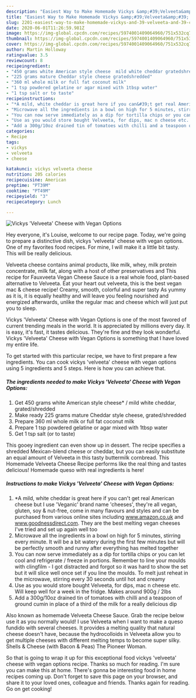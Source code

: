 ```yaml
---
description: "Easiest Way to Make Homemade Vickys &amp;#39;Velveeta&amp;#39; Cheese with Vegan Options"
title: "Easiest Way to Make Homemade Vickys &amp;#39;Velveeta&amp;#39; Cheese with Vegan Options"
slug: 2201-easiest-way-to-make-homemade-vickys-and-39-velveeta-and-39-cheese-with-vegan-options
date: 2020-06-01T11:26:59.981Z
image: https://img-global.cpcdn.com/recipes/5974001409064960/751x532cq70/vickys-velveeta-cheese-with-vegan-options-recipe-main-photo.jpg
thumbnail: https://img-global.cpcdn.com/recipes/5974001409064960/751x532cq70/vickys-velveeta-cheese-with-vegan-options-recipe-main-photo.jpg
cover: https://img-global.cpcdn.com/recipes/5974001409064960/751x532cq70/vickys-velveeta-cheese-with-vegan-options-recipe-main-photo.jpg
author: Martin Holloway
ratingvalue: 3.5
reviewcount: 8
recipeingredient:
- "450 grams white American style cheese  mild white cheddar gratedshredded"
- "225 grams mature Cheddar style cheese gratedshredded"
- "360 ml whole milk or full fat coconut milk"
- "1 tsp powdered gelatine or agar mixed with 1tbsp water"
- "1 tsp salt or to taste"
recipeinstructions:
- "*A mild, white cheddar is great here if you can&#39;t get real American cheese but I use &#39;Veganic&#39; brand name &#39;cheeses&#39;, they&#39;re all vegan, gluten, soy &amp; nut-free, come in many flavours and styles and can be purchased from various online sites including www.amazon.co.uk and www.goodnessdirect.com. They are the best melting vegan cheeses I&#39;ve tried and set up again well too"
- "Microwave all the ingredients in a bowl on high for 5 minutes, stirring every minute. It will be a bit watery during the first few minutes but will be perfectly smooth and runny after everything has melted together"
- "You can now serve immediately as a dip for tortilla chips or you can let cool and refrigerate / freeze in portions. Remember to line your moulds with clingfilm - I got distracted and forgot so it was hard to show the set but it will slice well once set if you line the moulds. To melt just reheat in the microwave, stirring every 30 seconds until hot and creamy"
- "Use as you would store bought Velveeta, for dips, mac n cheese etc. Will keep well for a week in the fridge. Makes around 900g / 2lbs"
- "Add a 300g/10oz drained tin of tomatoes with chilli and a teaspoon of ground cumin in place of a third of the milk for a really delicious dip"
categories:
- Recipe
tags:
- vickys
- velveeta
- cheese

katakunci: vickys velveeta cheese 
nutrition: 205 calories
recipecuisine: American
preptime: "PT39M"
cooktime: "PT49M"
recipeyield: "3"
recipecategory: Lunch

---
```



![Vickys &#39;Velveeta&#39; Cheese with Vegan Options](https://img-global.cpcdn.com/recipes/5974001409064960/751x532cq70/vickys-velveeta-cheese-with-vegan-options-recipe-main-photo.jpg)

Hey everyone, it's Louise, welcome to our recipe page. Today, we're going to prepare a distinctive dish, vickys &#39;velveeta&#39; cheese with vegan options. One of my favorites food recipes. For mine, I will make it a little bit tasty. This will be really delicious.

Velveeta cheese contains animal products, like milk, whey, milk protein concentrate, milk fat, along with a host of other preservatives and This recipe for Fauxveeta Vegan Cheese Sauce is a real whole food, plant-based alternative to Velveeta. Eat your heart out velveeta, this is the best vegan mac &amp; cheese recipe! Creamy, smooth, colorful and super tasty As yummy as it is, it is equally healthy and will leave you feeling nourished and energized afterwards, unlike the regular mac and cheese which will just put you to sleep.

Vickys &#39;Velveeta&#39; Cheese with Vegan Options is one of the most favored of current trending meals in the world. It is appreciated by millions every day. It is easy, it's fast, it tastes delicious. They're fine and they look wonderful. Vickys &#39;Velveeta&#39; Cheese with Vegan Options is something that I have loved my entire life.


To get started with this particular recipe, we have to first prepare a few ingredients. You can cook vickys &#39;velveeta&#39; cheese with vegan options using 5 ingredients and 5 steps. Here is how you can achieve that.

<!--inarticleads1-->

##### The ingredients needed to make Vickys &#39;Velveeta&#39; Cheese with Vegan Options:

1. Get 450 grams white American style cheese* / mild white cheddar, grated/shredded
1. Make ready 225 grams mature Cheddar style cheese, grated/shredded
1. Prepare 360 ml whole milk or full fat coconut milk
1. Prepare 1 tsp powdered gelatine or agar mixed with 1tbsp water
1. Get 1 tsp salt (or to taste)


This gooey ingredient can even show up in dessert. The recipe specifies a shredded Mexican-blend cheese or cheddar, but you can easily substitute an equal amount of Velveeta in this tasty buttermilk cornbread. This Homemade Velveeta Cheese Recipe performs like the real thing and tastes delicious! Homemade queso with real ingredients is here! 

<!--inarticleads2-->

##### Instructions to make Vickys &#39;Velveeta&#39; Cheese with Vegan Options:

1. *A mild, white cheddar is great here if you can&#39;t get real American cheese but I use &#39;Veganic&#39; brand name &#39;cheeses&#39;, they&#39;re all vegan, gluten, soy &amp; nut-free, come in many flavours and styles and can be purchased from various online sites including www.amazon.co.uk and www.goodnessdirect.com. They are the best melting vegan cheeses I&#39;ve tried and set up again well too
1. Microwave all the ingredients in a bowl on high for 5 minutes, stirring every minute. It will be a bit watery during the first few minutes but will be perfectly smooth and runny after everything has melted together
1. You can now serve immediately as a dip for tortilla chips or you can let cool and refrigerate / freeze in portions. Remember to line your moulds with clingfilm - I got distracted and forgot so it was hard to show the set but it will slice well once set if you line the moulds. To melt just reheat in the microwave, stirring every 30 seconds until hot and creamy
1. Use as you would store bought Velveeta, for dips, mac n cheese etc. Will keep well for a week in the fridge. Makes around 900g / 2lbs
1. Add a 300g/10oz drained tin of tomatoes with chilli and a teaspoon of ground cumin in place of a third of the milk for a really delicious dip


Also known as homemade Velveeta Cheese Sauce. Grab the recipe below use it as you normally would! I use Velveeta when I want to make a queso fundido with several cheeses. It provides a melting quality that natural cheese doesn&#39;t have, because the hydrocolloids in Velveeta allow you to get multiple cheeses with different melting temps to become super silky. Shells &amp; Cheese (with Bacon &amp; Peas) The Pioneer Woman. 

So that is going to wrap it up for this exceptional food vickys &#39;velveeta&#39; cheese with vegan options recipe. Thanks so much for reading. I'm sure you can make this at home. There's gonna be interesting food in home recipes coming up. Don't forget to save this page on your browser, and share it to your loved ones, colleague and friends. Thanks again for reading. Go on get cooking!
